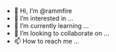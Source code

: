 - 👋 Hi, I’m @rammfire
- 👀 I’m interested in ...
- 🌱 I’m currently learning ...
- 💞️ I’m looking to collaborate on ...
- 📫 How to reach me ...

<!---
rammfire/rammfire is a ✨ special ✨ repository because its `README.md` (this file) appears on your GitHub profile.
You can click the Preview link to take a look at your changes.
--->
